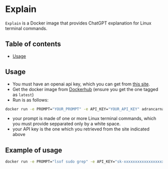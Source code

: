 # Explain

`Explain` is a Docker image that provides ChatGPT explanation for Linux terminal commands.

## Table of contents

- [Usage](#usage)

## Usage
- You must have an openai api key, which you can get from [this site](https://platform.openai.com/account/api-keys).
- Get the docker image from [Dockerhub](https://hub.docker.com/r/adrancarnavale/explain) (ensure you get the one tagged as `latest`)
- Run is as follows:

```bash
docker run -e PROMPT="YOUR_PROMPT" -e API_KEY="YOUR_API_KEY" adrancarnavale/explain:latest
```

- your prompt is made of one or more Linux terminal commands, which you must provide sepparated only by a white space.
- your API key is the one which you retrieved from the site indicated above

## Example of usage

```bash
docker run -e PROMPT="lsof sudo grep" -e API_KEY="sk-xxxxxxxxxxxxxxxxxxxxxxxxxxxxxx" adrancarnavale/explain:latest
```
